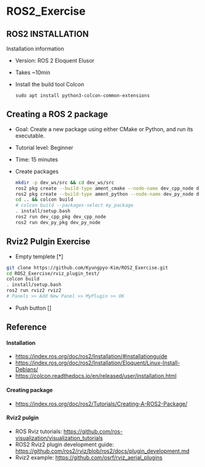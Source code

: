 # ROS2_Exercise

## ROS2 INSTALLATION
Installation information
* Version: ROS 2 Eloquent Elusor

* Takes ~10min

* Install the build tool Colcon
    ```
    sudo apt install python3-colcon-common-extensions
    ```


## Creating a ROS 2 package
* Goal: Create a new package using either CMake or Python, and run its executable.

* Tutorial level: Beginner

* Time: 15 minutes

* Create packages
    ```bash
    mkdir -p dev_ws/src && cd dev_ws/src
    ros2 pkg create --build-type ament_cmake --node-name dev_cpp_node dev_cpp_pkg
    ros2 pkg create --build-type ament_python --node-name dev_py_node dev_py_pkg
    cd .. && colcon build
    # colcon build --packages-select my_package
    . install/setup.bash
    ros2 run dev_cpp_pkg dev_cpp_node
    ros2 run dev_py_pkg dev_py_node

    ```

## Rviz2 Pulgin Exercise
* Empty templete [*]
```bash
git clone https://github.com/Kyungpyo-Kim/ROS2_Exercise.git
cd ROS2_Exercise/rviz_plugin_test/
colcon build
. install/setup.bash
ros2 run rviz2 rviz2
# Panels >> Add New Panel >> MyPlugin >> OK
```
* Push button []

## Reference
#### Installation
* https://index.ros.org/doc/ros2/Installation/#installationguide
* https://index.ros.org/doc/ros2/Installation/Eloquent/Linux-Install-Debians/
* https://colcon.readthedocs.io/en/released/user/installation.html

#### Creating package
* https://index.ros.org/doc/ros2/Tutorials/Creating-A-ROS2-Package/

#### Rviz2 pulgin
* ROS Rviz tutorials: https://github.com/ros-visualization/visualization_tutorials
* ROS2 Rviz2 plugin development guide: https://github.com/ros2/rviz/blob/ros2/docs/plugin_development.md
* Rviz2 example: https://github.com/osrf/rviz_aerial_plugins
